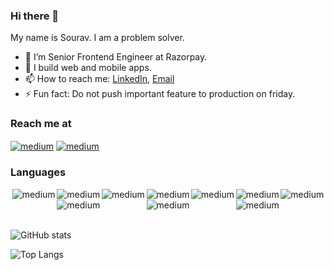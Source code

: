 ### Hi there 👋

My name is Sourav. I am a problem solver.

- 🔭  I’m Senior Frontend Engineer at Razorpay.
- 🚀  I build web and mobile apps.
- 📫  How to reach me: [LinkedIn](https://linkedin.com/in/souravyadav), [Email](mailto:yadavsourav24071998@gmail.com)
- ⚡  Fun fact: Do not push important feature to production on friday.


### Reach me at

<a href="https://linkedin.com/in/souravyadav" target="_blank" rel="noopener noreferrer"><img align="center" alt="medium" src="https://img.shields.io/badge/LinkedIn-0077B5?style=for-the-badge&logo=linkedin&logoColor=white" /></a>
<a href="https://twitter.com/_sourav24" target="_blank" rel="noopener noreferrer"><img align="center" alt="medium" src="https://img.shields.io/badge/Twitter-1DA1F2?style=for-the-badge&logo=twitter&logoColor=white" /></a>



### Languages

<div style="display:flex; flex-direction:row;justify-content:space-evenly;flex-wrap:wrap;pointer-events: none">
  
<img align="center" alt="medium" src="https://img.shields.io/badge/JavaScript-323330?style=for-the-badge&logo=javascript&logoColor=F7DF1E" />
  
<img align="center" alt="medium" src="https://img.shields.io/badge/TypeScript-007ACC?style=for-the-badge&logo=typescript&logoColor=white" />
  
<img align="center" alt="medium" src="https://img.shields.io/badge/React-20232A?style=for-the-badge&logo=react&logoColor=61DAFB" />
  
<img align="center" alt="medium" src="https://img.shields.io/badge/React_Native-20232A?style=for-the-badge&logo=react&logoColor=61DAFB" />
  
<img align="center" alt="medium" src="https://img.shields.io/badge/Node.js-43853D?style=for-the-badge&logo=node.js&logoColor=white" />
  
<img align="center" alt="medium" src="https://img.shields.io/badge/Express.js-404D59?style=for-the-badge&logo=express&logoColor=white" />
  
<img align="center" alt="medium" src="https://img.shields.io/badge/HTML-239120?style=for-the-badge&logo=html5&logoColor=white" />
  
<img align="center" alt="medium" src="https://img.shields.io/badge/CSS-239120?&style=for-the-badge&logo=css3&logoColor=white" pointer-events: none/>

<img align="center" alt="medium" src="https://img.shields.io/badge/-GraphQL-E10098?style=for-the-badge&logo=graphql&logoColor=white" pointer-events: none/>

<img align="center" alt="medium" src="https://img.shields.io/badge/circle%20ci-%23161616.svg?style=for-the-badge&logo=circleci&logoColor=white" pointer-events: none/>

</div>

<br/>

<p></p>

<p></p>

![GitHub stats](https://github-readme-stats.vercel.app/api?username=suesanz&show_icons=true)

<p></p>

![Top Langs](https://github-readme-stats.vercel.app/api/top-langs/?username=suesanz&layout=compact)

